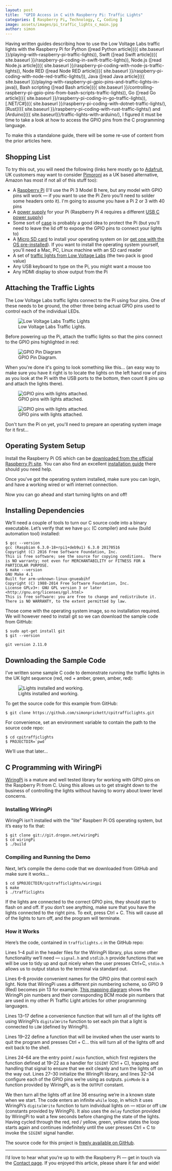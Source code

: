 ```yaml
---
layout: post
title:  "GPIO Access in C with Raspberry Pi: Traffic Lights"
categories: [ Raspberry Pi, Technology, C, Coding ]
image: assets/images/pi_traffic_lights_c_main.jpg
author: simon
---
```

Having written guides describing how to use the Low Voltage Labs traffic lights with the Raspberry Pi for Python ([read Python article]({{ site.baseurl }}/playing-with-raspberry-pi-traffic-lights)), Swift ([read Swift article]({{ site.baseurl }}/raspberry-pi-coding-in-swift-traffic-lights)), Node.js ([read Node.js article]({{ site.baseurl }}/raspberry-pi-coding-with-node-js-traffic-lights)), Node RED ([read Node RED article]({{ site.baseurl }}/raspberry-pi-coding-with-node-red-traffic-lights/)), Java ([read Java article]({{ site.baseurl }}/playing-with-raspberry-pi-gpio-pins-and-traffic-lights-in-java)), Bash scripting ([read Bash article]({{ site.baseurl }}/controlling-raspberry-pi-gpio-pins-from-bash-scripts-traffic-lights)), Go ([read Go article]({{ site.baseurl }}/raspberry-pi-coding-in-go-traffic-lights)), [.NET/C#]({{ site.baseurl }}/raspberry-pi-coding-with-dotnet-traffic-lights/), [Rust]({{ site.baseurl }}/raspberry-pi-coding-with-rust-traffic-lights/) and [Arduino]({{ site.baseurl}}/traffic-lights-with-arduino/), I figured it must be time to take a look at how to access the GPIO pins from the C programming language.

To make this a standalone guide, there will be some re-use of content from the prior articles here.

## Shopping List

To try this out, you will need the following (links here mostly go to [Adafruit](https://www.adafruit.com/), UK customers may want to consider [Pimoroni](https://shop.pimoroni.com/) as a UK based alternative, Amazon has most if not all of this stuff too):

* A [Raspberry Pi](https://www.adafruit.com/product/3055) (I'll use the Pi 3 Model B here, but any model with GPIO pins will work — if you want to use the Pi Zero you’ll need to solder some headers onto it). I'm going to assume you have a Pi 2 or 3 with 40 pins
* A [power supply](https://www.adafruit.com/product/1995) for your Pi (Raspberry Pi 4 requires a different [USB C power supply](https://www.adafruit.com/product/4298))
* Some sort of [case](https://www.adafruit.com/product/2256) is probably a good idea to protect the Pi (but you’ll need to leave the lid off to expose the GPIO pins to connect your lights to)
* A [Micro SD card](https://www.adafruit.com/product/1294) to install your operating system on (or [get one with the OS pre-installed](https://www.adafruit.com/product/3259)). If you want to install the operating system yourself, you'll need a Mac, PC, Linux machine with an SD card reader
* A set of [traffic lights from Low Voltage Labs](http://lowvoltagelabs.com/products/pi-traffic/) (the two pack is good value)
* Any USB keyboard to type on the Pi, you might want a mouse too
* Any HDMI display to show output from the Pi

## Attaching the Traffic Lights

The Low Voltage Labs traffic lights connect to the Pi using four pins. One of these needs to be ground, the other three being actual GPIO pins used to control each of the individual LEDs.

<figure class="figure">
  <img src="{{ site.baseurl }}/assets/images/pi_traffic_lights_c_lights_stock.jpg" class="figure-img img-fluid" alt="Low Voltage Labs Traffic Lights">
  <figcaption class="figure-caption text-center">Low Voltage Labs Traffic Lights.</figcaption>
</figure>

Before powering up the Pi, attach the traffic lights so that the pins connect to the GPIO pins highlighted in red:

<figure class="figure">
  <img src="{{ site.baseurl }}/assets/images/pi_traffic_lights_c_gpio_diagram.png" class="figure-img img-fluid" alt="GPIO Pin Diagram">
  <figcaption class="figure-caption text-center">GPIO Pin Diagram.</figcaption>
</figure>

When you're done it's going to look something like this... (an easy way to make sure you have it right is to locate the lights on the left hand row of pins as you look at the Pi with the USB ports to the bottom, then count 8 pins up and attach the lights there).

<figure class="figure">
  <img src="{{ site.baseurl }}/assets/images/pi_traffic_lights_c_lights_attached_1.jpg" class="figure-img img-fluid" alt="GPIO pins with lights attached.">
  <figcaption class="figure-caption text-center">GPIO pins with lights attached.</figcaption>
</figure>

<figure class="figure">
  <img src="{{ site.baseurl }}/assets/images/pi_traffic_lights_c_lights_attached_2.jpg" class="figure-img img-fluid" alt="GPIO pins with lights attached.">
  <figcaption class="figure-caption text-center">GPIO pins with lights attached.</figcaption>
</figure>

Don't turn the Pi on yet, you'll need to prepare an operating system image for it first...

## Operating System Setup

Install the Raspberry Pi OS which can be [downloaded from the official Raspberry Pi site](https://www.raspberrypi.com/software/). You can also find an excellent [installation guide](https://www.raspberrypi.org/documentation/installation/installing-images/README.md) there should you need help.

Once you've got the operating system installed, make sure you can login, and have a working wired or wifi internet connection.

Now you can go ahead and start turning lights on and off!

## Installing Dependencies

We’ll need a couple of tools to turn our C source code into a binary executable. Let’s verify that we have `gcc` (C compiler) and `make` (build automation tool) installed:

```
$ gcc --version
gcc (Raspbian 6.3.0-18+rpi1+deb9u1) 6.3.0 20170516
Copyright (C) 2016 Free Software Foundation, Inc.
This is free software; see the source for copying conditions.  There is NO warranty; not even for MERCHANTABILITY or FITNESS FOR A PARTICULAR PURPOSE.
$ make --version
GNU Make 4.1
Built for arm-unknown-linux-gnueabihf
Copyright (C) 1988-2014 Free Software Foundation, Inc.
License GPLv3+: GNU GPL version 3 or later <http://gnu.org/licenses/gpl.html>
This is free software: you are free to change and redistribute it. There is NO WARRANTY, to the extent permitted by law.
```

Those come with the operating system image, so no installation required. We will however need to install git so we can download the sample code from GitHub:

```
$ sudo apt-get install git
$ git --version

git version 2.11.0
```

## Downloading the Sample Code

I’ve written some sample C code to demonstrate running the traffic lights in the UK light sequence (red, red + amber, green, amber, red):

<figure class="figure">
  <img src="{{ site.baseurl }}/assets/images/pi_traffic_lights_c_lights_working.gif" class="figure-img img-fluid" alt="Lights installed and working.">
  <figcaption class="figure-caption text-center">Lights installed and working.</figcaption>
</figure>

To get the source code for this example from GitHub:

```
$ git clone https://github.com/simonprickett/cpitrafficlights.git
```

For convenience, set an environment variable to contain the path to the source code repo:

```
$ cd cpitrafficlights
$ PROJECTDIR=`pwd`
```

We’ll use that later…

## C Programming with WiringPi

[WiringPi](http://wiringpi.com/) is a mature and well tested library for working with GPIO pins on the Raspberry Pi from C. Using this allows us to get straight down to the business of controlling the lights without having to worry about lower level concerns.

### Installing WiringPi

WiringPi isn’t installed with the "lite" Raspberr Pi OS operating system, but it’s easy to fix that:

```
$ git clone git://git.drogon.net/wiringPi
$ cd wiringPi
$ ./build
```

### Compiling and Running the Demo

Next, let’s compile the demo code that we downloaded from GitHub and make sure it works...

```
$ cd $PROJECTDIR/cpitrafficlights/wiringpi
$ make
$ ./trafficlights
```

If the lights are connected to the correct GPIO pins, they should start to flash on and off. If you don’t see anything, make sure that you have the lights connected to the right pins. To exit, press Ctrl + C. This will cause all of the lights to turn off, and the program will terminate.

### How it Works

Here’s the code, contained in `trafficlights.c` in the GitHub repo:

<script src="https://gist.github.com/simonprickett/af80dff02d905c4114911ac2b7d8d91f.js"></script>

Lines 1–4 pull in the header files for the WiringPi library, plus some other functionality we’ll need — `signal.h` and `stdlib.h` provide functions that we will be use to tidy up and quit nicely when the user presses Ctrl+C, `stdio.h` allows us to output status to the terminal via standard out.

Lines 6–8 provide convenient names for the GPIO pins that control each light. Note that WiringPi uses a different pin numbering scheme, so GPIO 9 (Red) becomes pin 13 for example. [This mapping diagram](https://pinout.xyz/pinout/wiringpi) shows the WiringPi pin numbers and their corresponding BCM mode pin numbers that are used in my other Pi Traffic Light articles for other programming languages.

Lines 13–17 define a convenience function that will turn all of the lights off using WiringPi’s `digitalWrite` function to set each pin that a light is connected to `LOW` (defined by WiringPi).

Lines 19–22 define a function that will be invoked when the user wants to quit the program and presses Ctrl + C… this will turn all of the lights off and exit back to the shell.

Lines 24–64 are the entry point / `main` function, which first registers the function defined at 19–22 as a handler for `SIGINT` (Ctrl + C), trapping and handling that signal to ensure that we exit cleanly and turn the lights off on the way out. Lines 27–30 initialize the WiringPi library, and lines 32–34 configure each of the GPIO pins we’re using as outputs. `pinMode` is a function provided by WiringPi, as is the `OUTPUT` constant.

We then turn all the lights off at line 36 ensuring we’re in a known state when we start. The code enters an infinite `while` loop, in which it uses WiringPi’s `digitalWrite` function to turn individual lights on — `HIGH` or off `LOW` (constants provided by WiringPi). It also uses the `delay` function provided by WiringPi to wait a few seconds before changing the state of the lights. Having cycled through the red, red / yellow, green, yellow states the loop starts again and continues indefinitely until the user presses Ctrl + C to invoke the `SIGINT` signal handler.

The source code for this project is [freely available on GitHub](https://github.com/simonprickett/cpitrafficlights).

---

I’d love to hear what you’re up to with the Raspberry Pi — get in touch via the [Contact page](https://simonprickett.dev/contact/). If you enjoyed this article, please share it far and wide!







